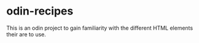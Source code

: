 # odin-recipes
This is an odin project to gain familiarity with the different HTML elements their are to use. 